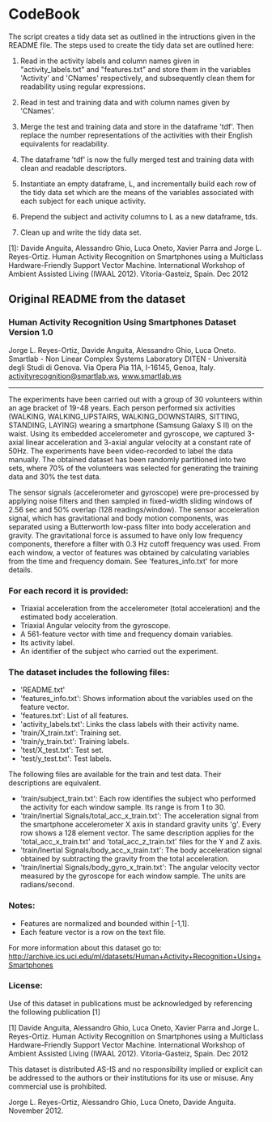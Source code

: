 # CodeBook


The script creates a tidy data set as outlined in the intructions given
in the README file.  The steps used to create the tidy data set are
outlined here:

1. Read in the activity labels and column names given in 
   "activity_labels.txt" and "features.txt" and store them in
   the variables 'Activity' and 'CNames' respectively, and subsequently 
   clean them for readability using regular expressions.
 
2. Read in test and training data and with column names given by
   'CNames'. 

3. Merge the test and training data and store in the dataframe 'tdf'.
   Then replace the number representations of the activities with their
   English equivalents for readability.

4. The dataframe 'tdf' is now the fully merged test and training data 
   with clean and readable descriptors. 

5. Instantiate an empty dataframe, L, and incrementally build each row 
   of the tidy data set which are the means of the variables associated
   with each subject for each unique activity. 

6. Prepend the subject and activity columns to L as a new dataframe,
   tds.

7. Clean up and write the tidy data set.  


[1]: Davide Anguita, Alessandro Ghio, Luca Oneto, Xavier Parra and Jorge
L. Reyes-Ortiz. Human Activity Recognition on Smartphones using a
Multiclass Hardware-Friendly Support Vector Machine. International
Workshop of Ambient Assisted Living (IWAAL 2012). Vitoria-Gasteiz,
Spain. Dec 2012



## Original README from the dataset

### Human Activity Recognition Using Smartphones Dataset Version 1.0
Jorge L. Reyes-Ortiz, Davide Anguita, Alessandro Ghio, Luca Oneto.
Smartlab - Non Linear Complex Systems Laboratory
DITEN - Università degli Studi di Genova.
Via Opera Pia 11A, I-16145, Genoa, Italy.
activityrecognition@smartlab.ws,  www.smartlab.ws

---------------------------------------



The experiments have been carried out with a group of 30 volunteers within an age bracket of 19-48 years. Each person performed six activities (WALKING, WALKING_UPSTAIRS, WALKING_DOWNSTAIRS, SITTING, STANDING, LAYING) wearing a smartphone (Samsung Galaxy S II) on the waist. Using its embedded accelerometer and gyroscope, we captured 3-axial linear acceleration and 3-axial angular velocity at a constant rate of 50Hz. The experiments have been video-recorded to label the data manually. The obtained dataset has been randomly partitioned into two sets, where 70% of the volunteers was selected for generating the training data and 30% the test data. 

The sensor signals (accelerometer and gyroscope) were pre-processed by applying noise filters and then sampled in fixed-width sliding windows of 2.56 sec and 50% overlap (128 readings/window). The sensor acceleration signal, which has gravitational and body motion components, was separated using a Butterworth low-pass filter into body acceleration and gravity. The gravitational force is assumed to have only low frequency components, therefore a filter with 0.3 Hz cutoff frequency was used. From each window, a vector of features was obtained by calculating variables from the time and frequency domain. See 'features_info.txt' for more details. 

### For each record it is provided:

- Triaxial acceleration from the accelerometer (total acceleration) and the estimated body acceleration.
- Triaxial Angular velocity from the gyroscope. 
- A 561-feature vector with time and frequency domain variables. 
- Its activity label. 
- An identifier of the subject who carried out the experiment.

### The dataset includes the following files:

- 'README.txt'
- 'features_info.txt': Shows information about the variables used on the feature vector.
- 'features.txt': List of all features.
- 'activity_labels.txt': Links the class labels with their activity name.
- 'train/X_train.txt': Training set.
- 'train/y_train.txt': Training labels.
- 'test/X_test.txt': Test set.
- 'test/y_test.txt': Test labels.

The following files are available for the train and test data. Their descriptions are equivalent. 

- 'train/subject_train.txt': Each row identifies the subject who performed the activity for each window sample. Its range is from 1 to 30. 
- 'train/Inertial Signals/total_acc_x_train.txt': The acceleration signal from the smartphone accelerometer X axis in standard gravity units 'g'. Every row shows a 128 element vector. The same description applies for the 'total_acc_x_train.txt' and 'total_acc_z_train.txt' files for the Y and Z axis. 
- 'train/Inertial Signals/body_acc_x_train.txt': The body acceleration signal obtained by subtracting the gravity from the total acceleration. 
- 'train/Inertial Signals/body_gyro_x_train.txt': The angular velocity vector measured by the gyroscope for each window sample. The units are radians/second. 

### Notes: 
- Features are normalized and bounded within [-1,1].
- Each feature vector is a row on the text file.

For more information about this dataset go to: 
<http://archive.ics.uci.edu/ml/datasets/Human+Activity+Recognition+Using+Smartphones>
### License:
Use of this dataset in publications must be acknowledged by referencing the following publication [1] 

[1] Davide Anguita, Alessandro Ghio, Luca Oneto, Xavier Parra and Jorge L. Reyes-Ortiz. Human Activity Recognition on Smartphones using a Multiclass Hardware-Friendly Support Vector Machine. International Workshop of Ambient Assisted Living (IWAAL 2012). Vitoria-Gasteiz, Spain. Dec 2012

This dataset is distributed AS-IS and no responsibility implied or explicit can be addressed to the authors or their institutions for its use or misuse. Any commercial use is prohibited.

Jorge L. Reyes-Ortiz, Alessandro Ghio, Luca Oneto, Davide Anguita. November 2012.

